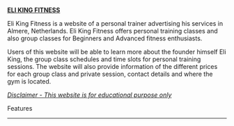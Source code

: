 <u>**ELI KING FITNESS**</u>

Eli King Fitness is a website of a personal trainer advertising his services in Almere, Netherlands. Eli King Fitness offers personal training classes and also group classes for Beginners and Advanced fitness enthusiasts.

Users of this website will be able to learn more about the founder himself Eli King, the group class schedules and time slots for personal training sessions. The website will also provide information of the different prices for each group class and private session, contact details and where the gym is located.


<u>*Disclaimer - This website is for educational purpose only*</u>

Features
<hr>




